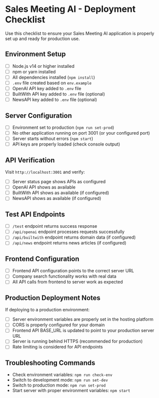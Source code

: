 # Sales Meeting AI - Deployment Checklist

Use this checklist to ensure your Sales Meeting AI application is properly set up and ready for production use.

## Environment Setup

- [ ] Node.js v14 or higher installed
- [ ] npm or yarn installed
- [ ] All dependencies installed (`npm install`)
- [ ] `.env` file created based on `env.example`
- [ ] OpenAI API key added to `.env` file
- [ ] BuiltWith API key added to `.env` file (optional)
- [ ] NewsAPI key added to `.env` file (optional)

## Server Configuration

- [ ] Environment set to production (`npm run set-prod`)
- [ ] No other application running on port 3001 (or your configured port)
- [ ] Server starts without errors (`npm start`)
- [ ] API keys are properly loaded (check console output)

## API Verification

Visit `http://localhost:3001` and verify:

- [ ] Server status page shows APIs as configured
- [ ] OpenAI API shows as available
- [ ] BuiltWith API shows as available (if configured)
- [ ] NewsAPI shows as available (if configured)

## Test API Endpoints

- [ ] `/test` endpoint returns success response
- [ ] `/api/openai` endpoint processes requests successfully
- [ ] `/api/builtwith` endpoint returns domain data (if configured)
- [ ] `/api/news` endpoint returns news articles (if configured)

## Frontend Configuration

- [ ] Frontend API configuration points to the correct server URL
- [ ] Company search functionality works with real data
- [ ] All API calls from frontend to server work as expected

## Production Deployment Notes

If deploying to a production environment:

- [ ] Server environment variables are properly set in the hosting platform
- [ ] CORS is properly configured for your domain
- [ ] Frontend API BASE_URL is updated to point to your production server URL
- [ ] Server is running behind HTTPS (recommended for production)
- [ ] Rate limiting is considered for API endpoints

## Troubleshooting Commands

- Check environment variables: `npm run check-env`
- Switch to development mode: `npm run set-dev`
- Switch to production mode: `npm run set-prod`
- Start server with proper environment variables: `npm start` 